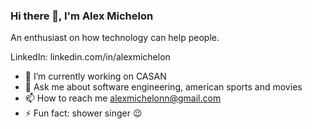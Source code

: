 ### Hi there 👋, I'm Alex Michelon

An enthusiast on how technology can help people.

LinkedIn: linkedin.com/in/alexmichelon
<!--
**alexmichelon/alexmichelon** is a ✨ _special_ ✨ repository because its `README.md` (this file) appears on your GitHub profile.-->

- 🔭 I’m currently working on CASAN
- 💬 Ask me about software engineering, american sports and movies
- 📫 How to reach me alexmichelonn@gmail.com
- ⚡ Fun fact: shower singer :wink:
